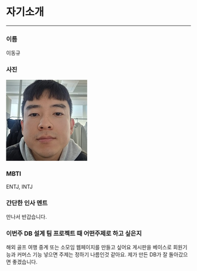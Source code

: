 # 자기소개
-----------
### 이름
이동규

### 사진
![내사진](img/pic.jpg)

### MBTI
ENTJ, INTJ

### 간단한 인사 멘트
만나서 반갑습니다.

### 이번주 DB 설계 팀 프로젝트 때 어떤주제로 하고 싶은지
해외 골프 여행 중계 또는 소모임 웹페이지를 만들고 싶어요
게시판을 베이스로 회원기능과 커머스 기능 넣으면 주제는 정하기 나름인것 같아요. 제가 만든 DB가 잘 돌아갔으면 좋겠습니다.



